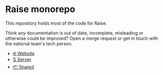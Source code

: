 # Raise monorepo

This repository holds most of the code for Raise.

Think any documentation is out of date, incomplete, misleading or otherwise could be improved? Open a merge request or get in touch with the national team's tech person.

- [🌐 Website](./website)
- [🔃 Server](./server)
- [📦 Shared](./shared)
